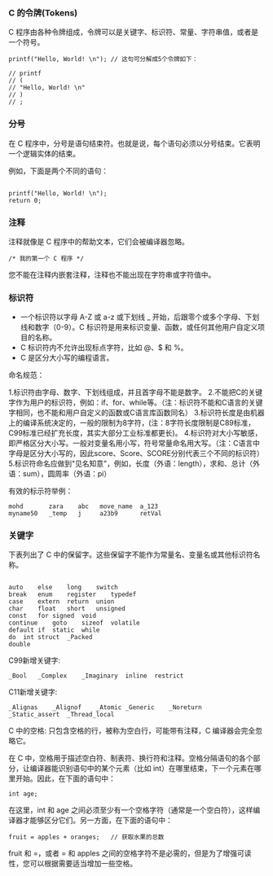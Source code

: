 ### C 的令牌(Tokens)

C 程序由各种令牌组成，令牌可以是关键字、标识符、常量、字符串值，或者是一个符号。

```
printf("Hello, World! \n"); // 这句可分解成5个令牌如下：

// printf
// (
// "Hello, World! \n"
// )
// ;

```

### 分号

在 C 程序中，分号是语句结束符。也就是说，每个语句必须以分号结束。它表明一个逻辑实体的结束。

例如，下面是两个不同的语句：

```

printf("Hello, World! \n");
return 0;

```

### 注释

注释就像是 C 程序中的帮助文本，它们会被编译器忽略。

```
/* 我的第一个 C 程序 */

```

您不能在注释内嵌套注释，注释也不能出现在字符串或字符值中。

### 标识符

- 一个标识符以字母 A-Z 或 a-z 或下划线 _ 开始，后跟零个或多个字母、下划线和数字（0-9）。C 标识符是用来标识变量、函数，或任何其他用户自定义项目的名称。
- C 标识符内不允许出现标点字符，比如 @、$ 和 %。
- C 是区分大小写的编程语言。

命名规范：

1.标识符由字母、数字、下划线组成，并且首字母不能是数字。
2.不能把C的关键字作为用户的标识符，例如：if、for、while等。（注：标识符不能和C语言的关键字相同，也不能和用户自定义的函数或C语言库函数同名）
3.标识符长度是由机器上的编译系统决定的，一般的限制为8字符，(注：8字符长度限制是C89标准，C99标准已经扩充长度，其实大部分工业标准都更长)。
4.标识符对大小写敏感，即严格区分大小写。一般对变量名用小写，符号常量命名用大写。（注：C语言中字母是区分大小写的，因此score、Score、SCORE分别代表三个不同的标识符）
5.标识符命名应做到"见名知意"，例如，长度（外语：length），求和、总计（外语：sum），圆周率（外语：pi）

有效的标示符举例：
```
mohd       zara    abc   move_name  a_123
myname50   _temp   j     a23b9      retVal

```

### 关键字

下表列出了 C 中的保留字。这些保留字不能作为常量名、变量名或其他标识符名称。

```

auto	else	long	switch
break	enum	register	typedef
case	extern	return	union
char	float	short	unsigned
const	for	signed	void
continue	goto	sizeof	volatile
default	if	static	while
do	int	struct	_Packed
double	

```

C99新增关键字:

```
_Bool	_Complex	_Imaginary	inline	restrict
```

C11新增关键字:

```
_Alignas	_Alignof	_Atomic	_Generic	_Noreturn
_Static_assert	_Thread_local

```

C 中的空格: 只包含空格的行，被称为空白行，可能带有注释，C 编译器会完全忽略它。

在 C 中，空格用于描述空白符、制表符、换行符和注释。空格分隔语句的各个部分，让编译器能识别语句中的某个元素（比如 int）在哪里结束，下一个元素在哪里开始。因此，在下面的语句中：

```
int age;

```

在这里，int 和 age 之间必须至少有一个空格字符（通常是一个空白符），这样编译器才能够区分它们。另一方面，在下面的语句中：

```
fruit = apples + oranges;   // 获取水果的总数

```

fruit 和 =，或者 = 和 apples 之间的空格字符不是必需的，但是为了增强可读性，您可以根据需要适当增加一些空格。